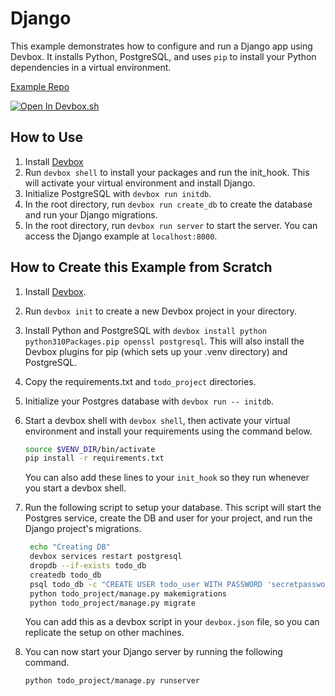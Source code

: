 # Django 

This example demonstrates how to configure and run a Django app using Devbox. It installs Python, PostgreSQL, and uses `pip` to install your Python dependencies in a virtual environment.

[Example Repo](https://github.com/jetpack-io/devbox-examples/tree/main/stacks/django)

[![Open In Devbox.sh](https://jetpack.io/img/devbox/open-in-devbox.svg)](https://devbox.sh/github.com/jetpack-io/devbox-examples?folder=stacks/django)

## How to Use

1. Install [Devbox](https://www.jetpack.io/devbox/docs/installing_devbox/)
1. Run `devbox shell` to install your packages and run the init_hook. This will activate your virtual environment and install Django.
1. Initialize PostgreSQL with `devbox run initdb`.
1. In the root directory, run `devbox run create_db` to create the database and run your Django migrations.
1. In the root directory, run `devbox run server` to start the server. You can access the Django example at `localhost:8000`.

## How to Create this Example from Scratch

1. Install [Devbox](https://www.jetpack.io/devbox/docs/installing_devbox/).
1. Run `devbox init` to create a new Devbox project in your directory.
1. Install Python and PostgreSQL with `devbox install python python310Packages.pip openssl postgresql`. This will also install the Devbox plugins for pip (which sets up your .venv directory) and PostgreSQL.
1. Copy the requirements.txt and `todo_project` directories.
1. Initialize your Postgres database with `devbox run -- initdb`.
1. Start a devbox shell with `devbox shell`, then activate your virtual environment and install your requirements using the command below.

    ```bash
    source $VENV_DIR/bin/activate
    pip install -r requirements.txt
    ```

    You can also add these lines to your `init_hook` so they run whenever you start a devbox shell.

1. Run the following script to setup your database. This script will start the Postgres service, create the DB and user for your project, and run the Django project's migrations.

   ```bash
    echo "Creating DB"
    devbox services restart postgresql
    dropdb --if-exists todo_db
    createdb todo_db
    psql todo_db -c "CREATE USER todo_user WITH PASSWORD 'secretpassword';"
    python todo_project/manage.py makemigrations
    python todo_project/manage.py migrate
   ```

   You can add this as a devbox script in your `devbox.json` file, so you can replicate the setup on other machines.

1. You can now start your Django server by running the following command.

   ```bash
   python todo_project/manage.py runserver
   ```